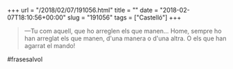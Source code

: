 +++
url = "/2018/02/07/191056.html"
title = ""
date = "2018-02-07T18:10:56+00:00"
slug = "191056"
tags = ["Castelló"]
+++

> —Tu com aquell, que ho arreglen els que manen… Home, sempre ho han arreglat els que manen, d'una manera o d'una altra. O els que han agarrat el mando!

\#frasesalvol
